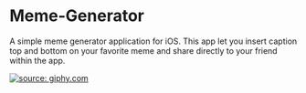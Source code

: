 # Meme-Generator
A simple meme generator application for iOS. This app let you insert caption top and bottom on your favorite meme and share directly to your friend within the app.


<a href="http://gph.is/2tXAaQo"><img src="http://gph.is/2tXAaQo" title="source: giphy.com" /></a>
